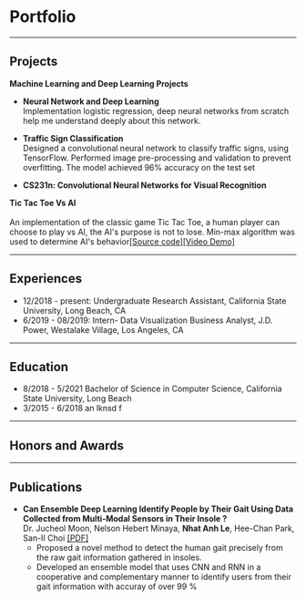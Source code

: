 # Portfolio

---
## Projects

**Machine Learning and Deep Learning Projects**<br>
- **Neural Network and Deep Learning**<br>
Implementation logistic regression, deep neural networks from scratch help me understand deeply about 
this network.<br>
- **Traffic Sign Classification**<br>
Designed a convolutional neural network to classify traffic signs, using TensorFlow. Performed image pre-processing and validation to prevent overfitting. The model achieved 96% accuracy on the test set

- **CS231n: Convolutional Neural Networks for Visual Recognition**




**Tic Tac Toe Vs AI**
<br><br>An implementation of the classic game Tic Tac Toe, a human player can choose to play vs AI, the AI's purpose is not to lose. Min-max algorithm was used to determine AI's behavior[[Source code]](google.com)[[Video Demo]](https://www.youtube.com/watch?v=R0m18zlawGU)


---
## Experiences
- 12/2018 - present: Undergraduate Research Assistant, California State University, Long Beach, CA<br>
- 6/2019 - 08/2019: Intern- Data Visualization Business Analyst, J.D. Power, Westalake Village, Los Angeles, CA<br>
---

## Education
- 8/2018 - 5/2021 Bachelor of Science in Computer Science, California State University, Long Beach
- 3/2015 - 6/2018 an lknsd f

---

## Honors and Awards



---
## Publications
- **Can Ensemble Deep Learning Identify People by Their Gait Using Data Collected from Multi-Modal Sensors in Their Insole ?**
<br>Dr. Jucheol Moon, Nelson Hebert Minaya, **Nhat Anh Le**, Hee-Chan Park, San-II Choi [[PDF]](https://www.mdpi.com/1424-8220/20/14/4001)<br>
  - Proposed a novel method to detect the human gait precisely from the raw gait information gathered in insoles. 
  - Developed an ensemble model that uses CNN and RNN in a cooperative and complementary manner to identify users from their gait information with accuray of over 99 %








<!-- Remove above link if you don't want to attibute -->
